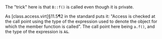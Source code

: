 The "trick" here is that `B::f()` is called even though it is private.

As [class.access.virt]§11.5¶2 in the standard puts it: "Access is checked at the call point using the type of the expression used to denote the object for which the member function is called". The call point here being `a.f()`, and the type of the expression is `A&`.